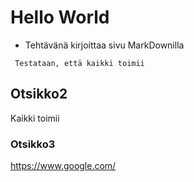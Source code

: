 # Hello World

- Tehtävänä kirjoittaa sivu MarkDownilla


`` 
Testataan, että kaikki toimii
`` 


## Otsikko2
Kaikki toimii

### Otsikko3

https://www.google.com/
